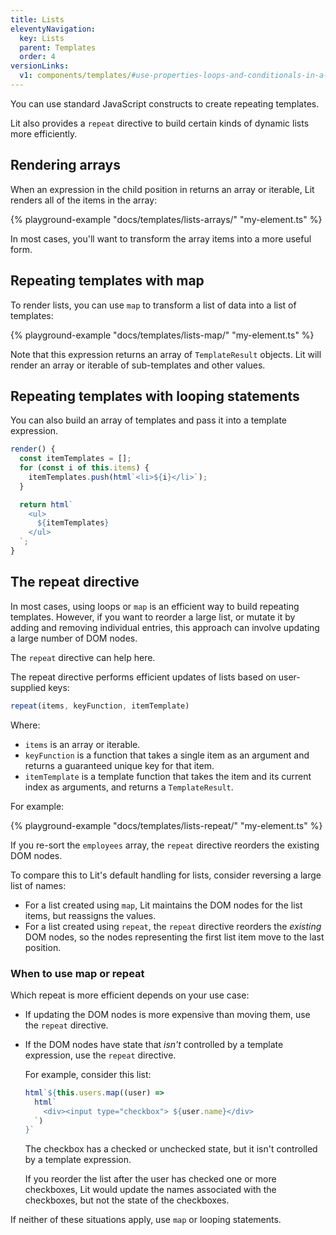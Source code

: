 ```yaml
---
title: Lists
eleventyNavigation:
  key: Lists
  parent: Templates
  order: 4
versionLinks:
  v1: components/templates/#use-properties-loops-and-conditionals-in-a-template
---
```


You can use standard JavaScript constructs to create repeating templates.

Lit also provides a `repeat` directive to build certain kinds of dynamic lists more efficiently.

## Rendering arrays

When an expression in the child position in returns an array or iterable, Lit renders all of the items in the array:

{% playground-example "docs/templates/lists-arrays/" "my-element.ts" %}

In most cases, you'll want to transform the array items into a more useful form.

##  Repeating templates with map

To render lists, you can use `map` to transform a list of data into a list of templates:

{% playground-example "docs/templates/lists-map/" "my-element.ts" %}

Note that this expression returns an array of `TemplateResult` objects. Lit will render an array or iterable of sub-templates and other values.

## Repeating templates with looping statements

You can also build an array of templates and pass it into a template expression.

```ts
render() {
  const itemTemplates = [];
  for (const i of this.items) {
    itemTemplates.push(html`<li>${i}</li>`);
  }

  return html`
    <ul>
      ${itemTemplates}
    </ul>
  `;
}
```

## The repeat directive

In most cases, using loops or `map` is an efficient way to build repeating templates. However, if you want to reorder a large list, or mutate it by adding and removing individual entries, this approach can involve updating a large number of DOM nodes.

The `repeat` directive can help here.

The repeat directive performs efficient updates of lists based on user-supplied keys:

```ts
repeat(items, keyFunction, itemTemplate)
```

Where:

*   `items` is an array or iterable.
*   `keyFunction` is a function that takes a single item as an argument and returns a guaranteed unique key for that item.
*   `itemTemplate` is a template function that takes the item and its current index as arguments, and returns a `TemplateResult`.

For example:

{% playground-example "docs/templates/lists-repeat/" "my-element.ts" %}

If you re-sort the `employees` array, the `repeat` directive reorders the existing DOM nodes.

To compare this to Lit's default handling for lists, consider reversing a large list of names:

*   For a list created using `map`, Lit maintains the DOM nodes for the list items, but reassigns the values.
*   For a list created using `repeat`, the `repeat` directive reorders the _existing_ DOM nodes, so the nodes representing the first list item move to the last position.


### When to use map or repeat

Which repeat is more efficient depends on your use case:

*   If updating the DOM nodes is more expensive than moving them, use the `repeat` directive.

*   If the DOM nodes have state that _isn't_ controlled by a template expression, use the `repeat` directive.

    For example, consider this list:

    ```js
    html`${this.users.map((user) =>
      html`
        <div><input type="checkbox"> ${user.name}</div>
      `)
    }`
    ```

    The checkbox has a checked or unchecked state, but it isn't controlled by a template expression.

    If  you reorder the list after the user has checked one or more checkboxes, Lit would update the names associated with the checkboxes, but not the state of the checkboxes.

 If neither of these situations apply, use `map` or looping statements.

